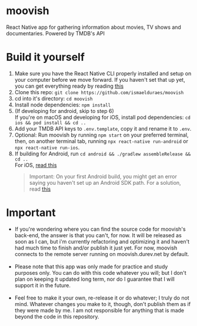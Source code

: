 # moovish

React Native app for gathering information about movies, TV shows and documentaries. Powered by TMDB's API

# Build it yourself

1. Make sure you have the React Native CLI properly installed and setup on your computer before we move forward. If you haven't set that up yet, you can get everything ready by reading [this](https://reactnative.dev/docs/environment-setup)
2. Clone this repo:
   `git clone https://github.com/ismaelduraes/moovish`
3. cd into it's directory:
   `cd moovish`
4. Install node dependencies:
   `npm install`
5. (If developing for android, skip to step 6)
   <br/>If you're on macOS and developing for iOS, install pod dependencies: `cd ios && pod install && cd ..`
6. Add your TMDB API keys to `.env.template`, copy it and rename it to `.env`.
7. Optional: Run moovish by running `npm start` on your preferred terminal, then, on another terminal tab, running `npx react-native run-android` or `npx react-native run-ios`.
8. If building for Android, run `cd android && ./gradlew assembleRelease && cd ..`
   <br/>For iOS, [read this](https://reactnative.dev/docs/publishing-to-app-store)
   <br/>
   > Important: On your first Android build, you might get an error saying you haven't set up an Android SDK path. For a solution, read [this](https://stackoverflow.com/a/48155800)

# Important

- If you're wondering where you can find the source code for moovish's back-end, the answer is that you can't, for now. It will be released as soon as I can, but i'm currently refactoring and optimizing it and haven't had much time to finish and/or publish it just yet. For now, moovish connects to the remote server running on moovish.durev.net by default.
  <br/>
  <br/>
- Please note that this app was only made for practice and study purposes only. You can do with this code whatever you will; but I don't plan on keeping it updated long term, nor do I guarantee that I will support it in the future.
  <br/>
  <br/>
- Feel free to make it your own, re-release it or do whatever; I truly do not mind. Whatever changes you make to it, though, don't publish them as if they were made by me. I am not responsible for anything that is made beyond the code in this repository.
